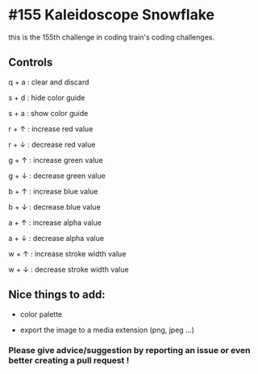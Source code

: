 # #155 Kaleidoscope Snowflake

this is the 155th challenge in coding train's coding challenges.

## Controls

q + a : clear and discard

s + d : hide color guide

s + a : show color guide

r + ↑ : increase red value

r + ↓ : decrease red value

g + ↑ : increase green value

g + ↓ : decrease green value

b + ↑ : increase blue value

b + ↓ : decrease blue value

a + ↑ : increase alpha value

a + ↓ : decrease alpha value

w + ↑ : increase stroke width value

w + ↓ : decrease stroke width value


## Nice things to add: 

- color palette

- export the image to a media extension (png, jpeg ...)
 

### Please give advice/suggestion by reporting an issue or even better creating a pull request !

